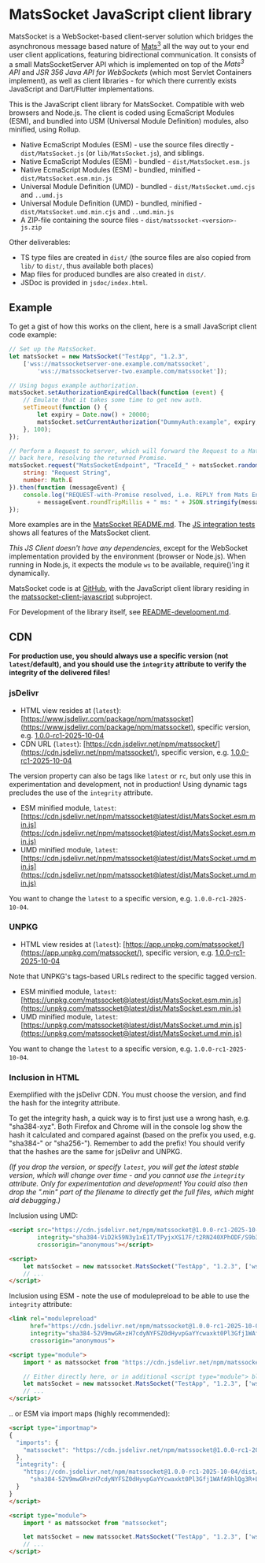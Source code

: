 # MatsSocket JavaScript client library

MatsSocket is a WebSocket-based client-server solution which bridges the asynchronous message based nature
of [Mats<sup>3</sup>](https://mats3.io/) all the way out to your end user client applications, featuring bidirectional
communication. It consists of a small MatsSocketServer API which is implemented on top of the _Mats<sup>3</sup> API_ and
_JSR 356 Java API for WebSockets_ (which most Servlet Containers implement), as well as client libraries - for which
there currently exists JavaScript and Dart/Flutter implementations.

This is the JavaScript client library for MatsSocket. Compatible with web browsers and Node.js. The client is coded
using EcmaScript Modules (ESM), and bundled into USM (Universal Module Definition) modules, also minified, using Rollup.

* Native EcmaScript Modules (ESM) - use the source files directly - `dist/MatsSocket.js` (or `lib/MatsSocket.js`),
  and siblings.
* Native EcmaScript Modules (ESM) - bundled - `dist/MatsSocket.esm.js`
* Native EcmaScript Modules (ESM) - bundled, minified - `dist/MatsSocket.esm.min.js`
* Universal Module Definition (UMD) - bundled - `dist/MatsSocket.umd.cjs` and `..umd.js`
* Universal Module Definition (UMD) - bundled, minified - `dist/MatsSocket.umd.min.cjs` and `..umd.min.js`
* A ZIP-file containing the source files - `dist/matssocket-<version>-js.zip`

Other deliverables:
* TS type files are created in `dist/` (the source files are also copied from `lib/` to `dist/`, thus available both
  places)
* Map files for produced bundles are also created in `dist/`.
* JSDoc is provided in `jsdoc/index.html`.

## Example

To get a gist of how this works on the client, here is a small JavaScript client code example:

```javascript
// Set up the MatsSocket.
let matsSocket = new MatsSocket("TestApp", "1.2.3",
    ['wss://matssocketserver-one.example.com/matssocket',
        'wss://matssocketserver-two.example.com/matssocket']);

// Using bogus example authorization.
matsSocket.setAuthorizationExpiredCallback(function (event) {
    // Emulate that it takes some time to get new auth.
    setTimeout(function () {
        let expiry = Date.now() + 20000;
        matsSocket.setCurrentAuthorization("DummyAuth:example", expiry, 10000);
    }, 100);
});

// Perform a Request to server, which will forward the Request to a Mats endpoint, whose Reply comes
// back here, resolving the returned Promise.
matsSocket.request("MatsSocketEndpoint", "TraceId_" + matsSocket.randomId(6), {
    string: "Request String",
    number: Math.E
}).then(function (messageEvent) {
    console.log("REQUEST-with-Promise resolved, i.e. REPLY from Mats Endpoint. Took "
        + messageEvent.roundTripMillis + " ms: " + JSON.stringify(messageEvent.data));
});
```
More examples are in the [MatsSocket README.md](https://github.com/centiservice/matssocket/blob/main/README.md).
The [JS integration tests](https://github.com/centiservice/matssocket/tree/main/matssocket-client-javascript/tests/src)
shows all features of the MatsSocket client.

*This JS Client doesn't have any dependencies*, except for the WebSocket implementation provided by the environment
(browser or Node.js). When running in Node.js, it expects the module `ws` to be available, require()'ing it dynamically.

MatsSocket code is at [GitHub](https://github.com/centiservice/matssocket), with the JavaScript client library residing
in the [matssocket-client-javascript](https://github.com/centiservice/matssocket/tree/main/matssocket-client-javascript)
subproject.

For Development of the library itself, see [README-development.md](https://github.com/centiservice/matssocket/blob/main/matssocket-client-javascript/client/README-development.md).

## CDN

**For production use, you should always use a specific version (not `latest`/default), and you should use the
`integrity` attribute to verify the integrity of the delivered files!**

### jsDelivr

* HTML view resides at (`latest`): [https://www.jsdelivr.com/package/npm/matssocket](https://www.jsdelivr.com/package/npm/matssocket),
specific version, e.g. [1.0.0-rc1-2025-10-04](https://www.jsdelivr.com/package/npm/matssocket?version=1.0.0-rc1-2025-10-04)
* CDN URL (`latest`): [https://cdn.jsdelivr.net/npm/matssocket/](https://cdn.jsdelivr.net/npm/matssocket/),
specific version, e.g. [1.0.0-rc1-2025-10-04](https://cdn.jsdelivr.net/npm/matssocket@1.0.0-rc1-2025-10-04/)

The version property can also be tags like `latest` or `rc`, but only use this in experimentation and development, not
in production! Using dynamic tags precludes the use of the `integrity` attribute.

* ESM minified module, `latest`: [https://cdn.jsdelivr.net/npm/matssocket@latest/dist/MatsSocket.esm.min.js](https://cdn.jsdelivr.net/npm/matssocket@latest/dist/MatsSocket.esm.min.js)
* UMD minified module, `latest`: [https://cdn.jsdelivr.net/npm/matssocket@latest/dist/MatsSocket.umd.min.js](https://cdn.jsdelivr.net/npm/matssocket@latest/dist/MatsSocket.umd.min.js)

You want to change the `latest` to a specific version, e.g. `1.0.0-rc1-2025-10-04`.

### UNPKG

* HTML view resides at (`latest`): [https://app.unpkg.com/matssocket/](https://app.unpkg.com/matssocket/),
specific version, e.g. [1.0.0-rc1-2025-10-04](https://app.unpkg.com/matssocket@1.0.0-rc1-2025-10-04/)

Note that UNPKG's tags-based URLs redirect to the specific tagged version.

* ESM minified module, `latest`: [https://unpkg.com/matssocket@latest/dist/MatsSocket.esm.min.js](https://unpkg.com/matssocket@latest/dist/MatsSocket.esm.min.js)
* UMD minified module, `latest`: [https://unpkg.com/matssocket@latest/dist/MatsSocket.umd.min.js](https://unpkg.com/matssocket@latest/dist/MatsSocket.umd.min.js)

You want to change the `latest` to a specific version, e.g. `1.0.0-rc1-2025-10-04`.


### Inclusion in HTML

Exemplified with the jsDelivr CDN. You must choose the version, and find the hash for the integrity attribute.

To get the integrity hash, a quick way is to first just use a wrong hash, e.g. "sha384-xyz". Both Firefox and Chrome
will in the console log show the hash it calculated and compared against (based on the prefix you used, e.g. "sha384-"
or "sha256-"). Remember to add the prefix! You should verify that the hashes are the same for jsDelivr and UNPKG.

_(If you drop the version, or specify `latest`, you will get the latest stable version, which will change over time -
and you cannot use the `integrity` attribute. Only for experimentation and development! You could also then drop the
".min" part of the filename to directly get the full files, which might aid debugging.)_

Inclusion using UMD:
```html
<script src="https://cdn.jsdelivr.net/npm/matssocket@1.0.0-rc1-2025-10-04/dist/MatsSocket.umd.min.js"
        integrity="sha384-ViD2k59N3y1xE1T/TPyjxXS17F/t2RN240XPhODF/S9b3wB/kZ+H1RLptGFjgEKF"
        crossorigin="anonymous"></script>

<script>
    let matsSocket = new matssocket.MatsSocket("TestApp", "1.2.3", ['ws://localhost:8080/matssocket']);
    // ...
</script>
```

Inclusion using ESM - note the use of modulepreload to be able to use the `integrity` attribute:
```html
<link rel="modulepreload"
      href="https://cdn.jsdelivr.net/npm/matssocket@1.0.0-rc1-2025-10-04/dist/MatsSocket.esm.min.js"
      integrity="sha384-52V9mwGR+zH7cdyNYFSZ0dHyvpGaYYcwaxkt0Pl3Gfj1WAfA9hlQg3R+LMgb3EX8"
      crossorigin="anonymous">

<script type="module">
    import * as matssocket from "https://cdn.jsdelivr.net/npm/matssocket@1.0.0-rc1-2025-10-04/dist/MatsSocket.esm.min.js";

    // Either directly here, or in additional <script type="module"> blocks:
    let matsSocket = new matssocket.MatsSocket("TestApp", "1.2.3", ['ws://localhost:8080/matssocket']);
    // ...
</script>

```

.. or ESM via import maps (highly recommended):
```html
<script type="importmap">
{
  "imports": {
    "matssocket": "https://cdn.jsdelivr.net/npm/matssocket@1.0.0-rc1-2025-10-04/dist/MatsSocket.esm.min.js"
  },
  "integrity": {
    "https://cdn.jsdelivr.net/npm/matssocket@1.0.0-rc1-2025-10-04/dist/MatsSocket.esm.min.js":
      "sha384-52V9mwGR+zH7cdyNYFSZ0dHyvpGaYYcwaxkt0Pl3Gfj1WAfA9hlQg3R+LMgb3EX8"
  }
}
</script>

<script type="module">
    import * as matssocket from "matssocket";

    let matsSocket = new matssocket.MatsSocket("TestApp", "1.2.3", ['ws://localhost:8080/matssocket']);
    // ...
</script>
```

